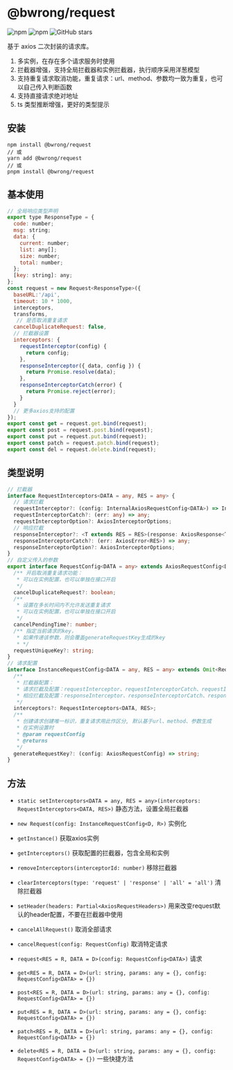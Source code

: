 # @bwrong/request

![npm](https://img.shields.io/npm/dt/@bwrong/request) ![npm](https://img.shields.io/npm/v/@bwrong/request)
![GitHub stars](https://img.shields.io/github/stars/BWrong/utils?style=social)

基于 axios 二次封装的请求库。

1. 多实例，在存在多个请求服务时使用
2. 拦截器增强，支持全局拦截器和实例拦截器，执行顺序采用洋葱模型
3. 支持重复请求取消功能，重复请求：url、method、参数均一致为重复，也可以自己传入判断函数
4. 支持直接请求绝对地址
5. ts 类型推断增强，更好的类型提示

## 安装

```shell
npm install @bwrong/request
// 或
yarn add @bwrong/request
// 或
pnpm install @bwrong/request
```

## 基本使用

```javascript
// 全局响应类型声明
export type ResponseType = {
  code: number;
  msg: string;
  data: {
    current: number;
    list: any[];
    size: number;
    total: number;
  };
  [key: string]: any;
};
const request = new Request<ResponseType>({
  baseURL:'/api',
  timeout: 10 * 1000,
  interceptors,
  transforms,
   // 是否取消重复请求
  cancelDuplicateRequest: false,
  // 拦截器设置
  interceptors: {
    requestInterceptor(config) {
      return config;
    },
    responseInterceptor({ data, config }) {
      return Promise.resolve(data);
    },
    responseInterceptorCatch(error) {
      return Promise.reject(error);
    }
  }
  // 更多axios支持的配置
});
export const get = request.get.bind(request);
export const post = request.post.bind(request);
export const put = request.put.bind(request);
export const patch = request.patch.bind(request);
export const del = request.delete.bind(request);
```

## 类型说明

```ts
// 拦截器
interface RequestInterceptors<DATA = any, RES = any> {
  // 请求拦截
  requestInterceptor?: (config: InternalAxiosRequestConfig<DATA>) => InternalAxiosRequestConfig<DATA>;
  requestInterceptorCatch?: (err: any) => any;
  requestInterceptorOption?: AxiosInterceptorOptions;
  // 响应拦截
  responseInterceptor?: <T extends RES = RES>(response: AxiosResponse<T, DATA>) => any;
  responseInterceptorCatch?: (err: AxiosError<RES>) => any;
  responseInterceptorOption?: AxiosInterceptorOptions;
}
// 自定义传入的参数
export interface RequestConfig<DATA = any> extends AxiosRequestConfig<DATA> {
  /** 开启取消重复请求功能：
   * 可以在实例配置，也可以单独在接口开启
   */
  cancelDuplicateRequest?: boolean;
  /**
   * 设置在多长时间内不允许发送重复请求
   * 可以在实例配置，也可以单独在接口开启
   */
  cancelPendingTime?: number;
  /** 指定当前请求的key，
   * 如果传递该参数，则会覆盖generateRequestKey生成的key
   * */
  requestUniqueKey?: string;
}
// 请求配置
interface InstanceRequestConfig<DATA = any, RES = any> extends Omit<RequestConfig<DATA>, 'requestUniqueKey'> {
  /**
   * 拦截器配置：
   * 请求拦截及配置：requestInterceptor、requestInterceptorCatch、requestInterceptorOption
   * 相应拦截及配置：responseInterceptor、responseInterceptorCatch、responseInterceptorOption
   */
  interceptors?: RequestInterceptors<DATA, RES>;
  /**
   * 创建请求创建唯一标识，重复请求用此作区分, 默认基于url、method、参数生成
   * 在实例设置时
   * @param requestConfig
   * @returns
   */
  generateRequestKey?: (config: AxiosRequestConfig) => string;
}
```
## 方法
- `static setInterceptors<DATA = any, RES = any>(interceptors: RequestInterceptors<DATA, RES>)`
静态方法，设置全局拦截器

- `new Request(config: InstanceRequestConfig<D, R>)`
实例化

- `getInstance()`
获取axios实例

- `getInterceptors()`
获取配置的拦截器，包含全局和实例

- `removeInterceptors(interceptorId: number)`
移除拦截器

- `clearInterceptors(type: 'request' | 'response' | 'all' = 'all')`
清除拦截器

- `setHeader(headers: Partial<AxiosRequestHeaders>)`
用来改变request默认的header配置，不要在拦截器中使用

- `cancelAllRequest()`
取消全部请求

- `cancelRequest(config: RequestConfig)`
取消特定请求

- `request<RES = R, DATA = D>(config: RequestConfig<DATA>)`
请求

- `get<RES = R, DATA = D>(url: string, params: any = {}, config: RequestConfig<DATA> = {})`
- `post<RES = R, DATA = D>(url: string, params: any = {}, config: RequestConfig<DATA> = {})`
- `put<RES = R, DATA = D>(url: string, params: any = {}, config: RequestConfig<DATA> = {})`
- `patch<RES = R, DATA = D>(url: string, params: any = {}, config: RequestConfig<DATA> = {})`
- `delete<RES = R, DATA = D>(url: string, params: any = {}, config: RequestConfig<DATA> = {})`
一些快捷方法
